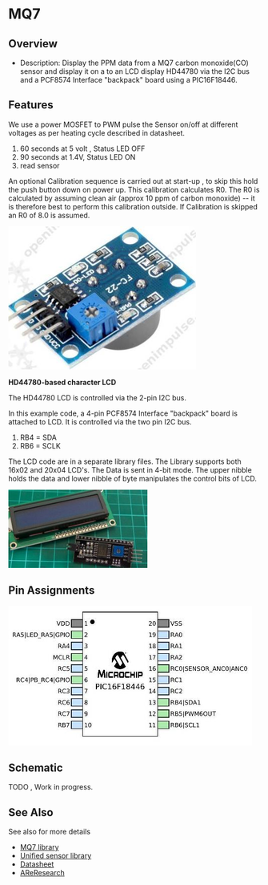 
# MQ7

## Overview

* Description: Display the PPM data from a  MQ7 carbon monoxide(CO) sensor and display it on a 
to an LCD display HD44780 via the I2C bus and a PCF8574 Interface "backpack" board
using a PIC16F18446.

## Features

We use a power MOSFET to PWM pulse the Sensor on/off at different voltages as per heating cycle described in datasheet. 

1. 60 seconds at 5 volt , Status LED OFF
2. 90 seconds at 1.4V, Status LED ON
3.  read sensor

An optional Calibration sequence is carried out at start-up , to skip this hold the push button down on power up. This calibration calculates R0. The R0 is calculated by assuming clean air (approx 10 ppm of carbon monoxide) -- it is therefore best to perform this calibration outside. If Calibration is skipped an R0 of 8.0 is assumed. 

 ![Mq](https://github.com/gavinlyonsrepo/MQ7Bluetooth/blob/main/doc/images/mq7.jpg)

**HD44780-based character LCD**

The HD44780  LCD is controlled via the 2-pin I2C bus.

In this example code, a 4-pin PCF8574 Interface "backpack" board is attached to LCD. It is controlled via the two pin I2C bus. 

1. RB4 = SDA
2. RB6 = SCLK 

The LCD code are in a separate library files. The Library supports both 16x02 and 20x04 LCD's.
The Data is sent in 4-bit mode. The upper nibble holds the data and lower nibble of byte manipulates the control bits of LCD. 

![PCF8574 & LCD ](https://github.com/gavinlyonsrepo/pic_16F1619_projects/blob/master/images/LCDPCF.jpg)

## Pin Assignments

![Pic 1](https://github.com/gavinlyonsrepo/pic_16F18446_projects/blob/master/images/MQ7.jpg)

## Schematic 

TODO , Work in progress.


## See Also

See also for more details 
* [MQ7 library](https://github.com/fjebaker/MQ7) 
* [Unified sensor library](https://github.com/miguel5612/MQSensorsLib)
* [Datasheet](https://www.sparkfun.com/datasheets/Sensors/Biometric/MQ-7.pdf)
* [AReResearch](http://www.areresearch.net/2017/03/detect-co-with-mq-7-sensor-module.html)
